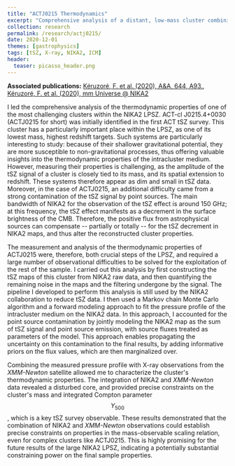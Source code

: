 ```yaml
---
title: "ACTJ0215 Thermodynamics"
excerpt: "Comprehensive analysis of a distant, low-mass cluster combining NIKA2 tSZ and XMM-Newton X-ray observations"
collection: research
permalink: /research/actj0215/
date: 2020-12-01
themes: [gastrophysics]
tags: [tSZ, X-ray, NIKA2, ICM]
header:
  teaser: picasso_header.png
---
```


**Associated publications:** [Kéruzoré, F. et al. (2020), A&A, 644, A93.](https://ui.adsabs.harvard.edu/abs/2020A&A...644A..93K/abstract), [Kéruzoré, F. et al. (2020), mm Universe @ NIKA2](https://ui.adsabs.harvard.edu/abs/2020EPJWC.22800012K/abstract)

I led the comprehensive analysis of the thermodynamic properties of one of the most challenging clusters within the NIKA2 LPSZ.
ACT-cl J0215.4+0030 (ACTJ0215 for short) was initially identified in the first ACT tSZ survey.
This cluster has a particularly important place within the LPSZ, as one of its lowest mass, highest redshift targets.
Such systems are particularly interesting to study: because of their shallower gravitational potential, they are more susceptible to non-gravitational processes, thus offering valuable insights into the thermodynamic properties of the intracluster medium.
However, measuring their properties is challenging, as the amplitude of the tSZ signal of a cluster is closely tied to its mass, and its spatial extension to redshift.
These systems therefore appear as dim and small in tSZ data.
Moreover, in the case of ACTJ0215, an additional difficulty came from a strong contamination of the tSZ signal by point sources.
The main bandwidth of NIKA2 for the observation of the tSZ effect is around 150 GHz; at this frequency, the tSZ effect manifests as a decrement in the surface brightness of the CMB.
Therefore, the positive flux from astrophysical sources can compensate -- partially or totally -- for the tSZ decrement in NIKA2 maps, and thus alter the reconstructed cluster properties.

The measurement and analysis of the thermodynamic properties of ACTJ0215 were, therefore, both crucial steps of the LPSZ, and required a large number of observational difficulties to be solved for the exploitation of the rest of the sample.
I carried out this analysis by first constructing the tSZ maps of this cluster from NIKA2 raw data, and then quantifying the remaining noise in the maps and the filtering undergone by the signal.
The pipeline I developed to perform this analysis is still used by the NIKA2 collaboration to reduce tSZ data.
I then used a Markov chain Monte Carlo algorithm and a forward modeling approach to fit the pressure profile of the intracluster medium on the NIKA2 data.
In this approach, I accounted for the point source contamination by jointly modeling the NIKA2 map as the sum of tSZ signal and point source emission, with source fluxes treated as parameters of the model.
This approach enables propagating the uncertainty on this contamination to the final results, by adding informative priors on the flux values, which are then marginalized over.

Combining the measured pressure profile with X-ray observations from the *XMM-Newton* satellite allowed me to characterize the cluster's thermodynamic properties.
The integration of NIKA2 and *XMM-Newton* data revealed a disturbed core, and provided precise constraints on the cluster's mass and integrated Compton parameter $$Y_{500}$$, which is a key tSZ survey observable.
These results demonstrated that the combination of NIKA2 and *XMM-Newton* observations could establish precise constraints on properties in the mass-observable scaling relation, even for complex clusters like ACTJ0215.
This is highly promising for the future results of the large NIKA2 LPSZ, indicating a potentially substantial constraining power on the final sample properties.
